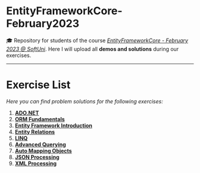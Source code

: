 # EntityFrameworkCore-February2023
🎓 Repository for students of the course [*EntityFrameworkCore - February 2023 @ SoftUni*](https://softuni.bg/trainings/3966/entity-framework-core-february-2023). Here I will upload all **demos and solutions** during our exercises.
***
# Exercise List
*Here you can find problem solutions for the following exercises:*
1. [**ADO.NET**](https://github.com/KrIsKa7a/EntityFrameworkCore-February2023/tree/main/E01.ADO.NET)
2. [**ORM Fundamentals**](https://github.com/KrIsKa7a/EntityFrameworkCore-February2023/tree/main/E02.ORM%20Fundamentals)
3. [**Entity Framework Introduction**](https://github.com/KrIsKa7a/EntityFrameworkCore-February2023/tree/main/E03.Entity%20Framework%20Introduction)
4. [**Entity Relations**](https://github.com/KrIsKa7a/EntityFrameworkCore-February2023/tree/main/E04.%20Entity%20Relations)
5. [**LINQ**](https://github.com/KrIsKa7a/EntityFrameworkCore-February2023/tree/main/E05.%20LINQ/MusicHub)
6. [**Advanced Querying**](https://github.com/KrIsKa7a/EntityFrameworkCore-February2023/tree/main/E06.%20Advanced%20Querying)
7. [**Auto Mapping Objects**](https://github.com/KrIsKa7a/EntityFrameworkCore-February2023/tree/main/E07.%20Auto%20Mapping%20Objects)
8. [**JSON Processing**](https://github.com/KrIsKa7a/EntityFrameworkCore-February2023/tree/main/E08.%20JSON%20Processing)
9. [**XML Processing**](https://github.com/KrIsKa7a/EntityFrameworkCore-February2023/tree/main/E09.%20XML%20Processing)
